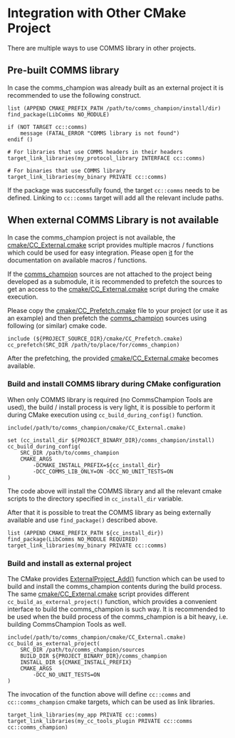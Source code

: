 # Integration with Other CMake Project
There are multiple ways to use COMMS library in other projects.

## Pre-built COMMS library
In case the comms_champion was already built as an external project
it is recommended to use the following construct.
```
list (APPEND CMAKE_PREFIX_PATH /path/to/comms_champion/install/dir)
find_package(LibComms NO_MODULE)

if (NOT TARGET cc::comms)
    message (FATAL_ERROR "COMMS library is not found")
endif ()

# For libraries that use COMMS headers in their headers
target_link_libraries(my_protocol_library INTERFACE cc::comms)

# For binaries that use COMMS library
target_link_libraries(my_binary PRIVATE cc::comms)
```
If the package was successfully found, the target `cc::comms` needs 
to be defined. Linking to `cc::comms` target will add all the relevant
include paths.

## When external COMMS Library is not available
In case the comms_champion project is not available, the 
[cmake/CC_External.cmake](../cmake/CC_External.cmake) script provides
multiple macros / functions which could be used for easy 
integration. Please open [it](../cmake/CC_External.cmake) for 
the documentation on available macros / functions.

If the [comms_champion](https://github.com/arobenko/comms_champion) 
sources are not attached to the 
project being developed as a submodule, it is recommended to 
prefetch the sources to get an access to the 
[cmake/CC_External.cmake](../cmake/CC_External.cmake) script during
the cmake execution.

Please copy the [cmake/CC_Prefetch.cmake](../cmake/CC_Prefetch.cmake)
file to your project (or use it as an example) and then 
prefetch the 
[comms_champion](https://github.com/arobenko/comms_champion) 
sources using following (or similar) 
cmake code.
```
include (${PROJECT_SOURCE_DIR}/cmake/CC_Prefetch.cmake)
cc_prefetch(SRC_DIR /path/to/place/for/comms_champion)
```
After the prefetching, the provided 
[cmake/CC_External.cmake](../cmake/CC_External.cmake) becomes available.

### Build and install COMMS library during CMake configuration
When only COMMS library is required (no CommsChampion Tools are used), the 
build / install process is very light, it is possible to perform it 
during CMake execution using `cc_build_during_config()` function.
```
include(/path/to/comms_champion/cmake/CC_External.cmake)

set (cc_install_dir ${PROJECT_BINARY_DIR}/comms_champion/install)
cc_build_during_config(
    SRC_DIR /path/to/comms_champion
    CMAKE_ARGS
        -DCMAKE_INSTALL_PREFIX=${cc_install_dir}
        -DCC_COMMS_LIB_ONLY=ON -DCC_NO_UNIT_TESTS=ON
)
```
The code above will install the COMMS library and all the relevant cmake 
scripts to the directory specified in `cc_install_dir` variable.

After that it is possible to treat the COMMS library as being externally 
available and use `find_package()` described above.
```
list (APPEND CMAKE_PREFIX_PATH ${cc_install_dir})
find_package(LibComms NO_MODULE REQUIRED)
target_link_libraries(my_binary PRIVATE cc::comms)
```
### Build and install as external project
The CMake provides 
[ExternalProject_Add()](https://cmake.org/cmake/help/v3.0/module/ExternalProject.html)
function which can be used to build and install the comms_champion contents during the 
build process. The same [cmake/CC_External.cmake](../cmake/CC_External.cmake)
script provides different `cc_build_as_external_project()` function,
which provides a convenient interface to build the comms_champion is such way.
It is recommended to be used when the build process of the comms_champion is 
a bit heavy, i.e. building CommsChampion Tools as well.
```
include(/path/to/comms_champion/cmake/CC_External.cmake)
cc_build_as_external_project(
    SRC_DIR /path/to/comms_champion/sources
    BUILD_DIR ${PROJECT_BINARY_DIR}/comms_champion
    INSTALL_DIR ${CMAKE_INSTALL_PREFIX}
    CMAKE_ARGS 
        -DCC_NO_UNIT_TESTS=ON
)
```
The invocation of the function above will define `cc::comms` and `cc::comms_champion`
cmake targets, which can be used as link libraries.
```
target_link_libraries(my_app PRIVATE cc::comms)
target_link_libraries(my_cc_tools_plugin PRIVATE cc::comms cc::comms_champion)
```
